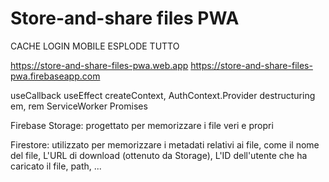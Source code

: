 # Store-and-share files PWA


CACHE LOGIN
MOBILE ESPLODE TUTTO


https://store-and-share-files-pwa.web.app
https://store-and-share-files-pwa.firebaseapp.com



useCallback
useEffect
createContext, AuthContext.Provider
destructuring
em, rem
ServiceWorker
Promises



Firebase Storage:
   progettato per memorizzare i file veri e propri

Firestore:
   utilizzato per memorizzare i metadati relativi ai file, come il nome del file, L'URL di download (ottenuto da Storage), L'ID dell'utente che ha caricato il file, path, ...
